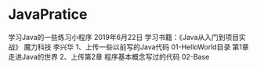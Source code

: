 # JavaPratice
学习Java的一些练习小程序
2019年6月22日
学习书籍：《Java从入门到项目实战》 魔力科技 李兴华
1、上传一些以前写的Java代码
	01-HelloWorld目录 第1章 走进Java的世界
2、上传第2章 程序基本概念写过的代码
	02-Base
